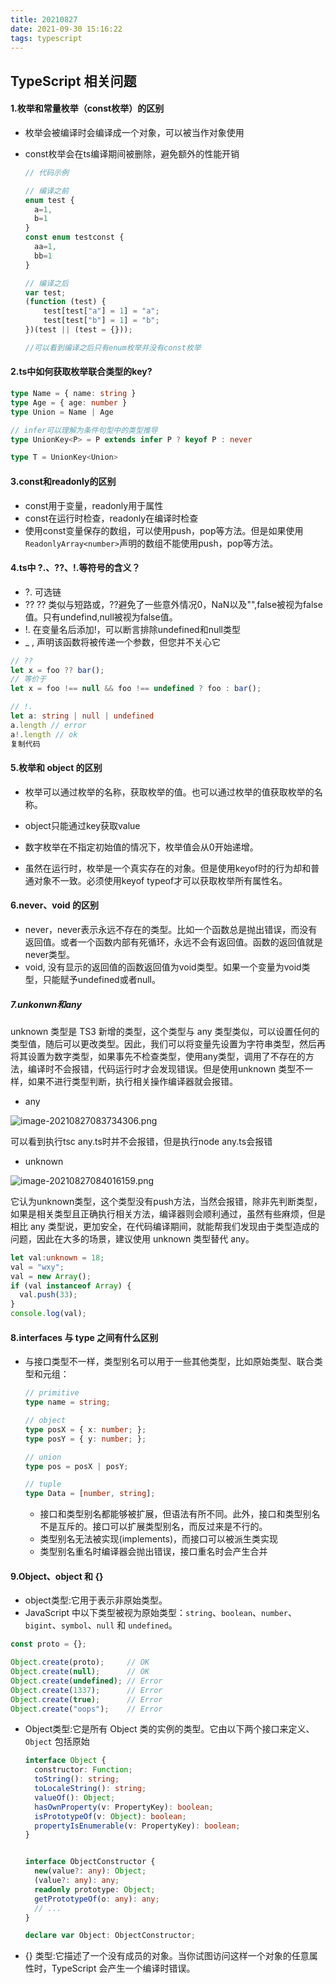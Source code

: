 ```yaml
---
title: 20210827
date: 2021-09-30 15:16:22
tags: typescript
---
```


## TypeScript 相关问题


####  1.枚举和常量枚举（const枚举）的区别

   - 枚举会被编译时会编译成一个对象，可以被当作对象使用

   - const枚举会在ts编译期间被删除，避免额外的性能开销

     ```typescript
     // 代码示例
     
     // 编译之前
     enum test {
       a=1,
       b=1
     }
     const enum testconst {
       aa=1,
       bb=1
     }
     
     // 编译之后
     var test;
     (function (test) {
         test[test["a"] = 1] = "a";
         test[test["b"] = 1] = "b";
     })(test || (test = {}));
     
     //可以看到编译之后只有enum枚举并没有const枚举
     ```

     

 ####  2.ts中如何获取枚举联合类型的key?

   ```typescript
   type Name = { name: string }
   type Age = { age: number }
   type Union = Name | Age
   
   // infer可以理解为条件句型中的类型推导
   type UnionKey<P> = P extends infer P ? keyof P : never
   
   type T = UnionKey<Union>
   ```

 #### 3.const和readonly的区别

   - const用于变量，readonly用于属性
   - const在运行时检查，readonly在编译时检查
   - 使用const变量保存的数组，可以使用push，pop等方法。但是如果使用`ReadonlyArray<number>`声明的数组不能使用push，pop等方法。

 #### 4.ts中 ?.、??、!.等符号的含义？

   - ?. 可选链
   - ?? ?? 类似与短路或，??避免了一些意外情况0，NaN以及"",false被视为false值。只有undefind,null被视为false值。
   - !. 在变量名后添加!，可以断言排除undefined和null类型
   - _ , 声明该函数将被传递一个参数，但您并不关心它

   ```typescript
   // ??
   let x = foo ?? bar();
   // 等价于
   let x = foo !== null && foo !== undefined ? foo : bar();
   
   // !.
   let a: string | null | undefined
   a.length // error
   a!.length // ok
   复制代码
   ```

 #### 5.枚举和 object 的区别

   - 枚举可以通过枚举的名称，获取枚举的值。也可以通过枚举的值获取枚举的名称。

   - object只能通过key获取value

   - 数字枚举在不指定初始值的情况下，枚举值会从0开始递增。

   - 虽然在运行时，枚举是一个真实存在的对象。但是使用keyof时的行为却和普通对象不一致。必须使用keyof typeof才可以获取枚举所有属性名。

 #### 6.never、void 的区别

   - never，never表示永远不存在的类型。比如一个函数总是抛出错误，而没有返回值。或者一个函数内部有死循环，永远不会有返回值。函数的返回值就是never类型。
   - void, 没有显示的返回值的函数返回值为void类型。如果一个变量为void类型，只能赋予undefined或者null。

 ##### 7.unkonwn和any

   unknown 类型是 TS3 新增的类型，这个类型与 any 类型类似，可以设置任何的类型值，随后可以更改类型。因此，我们可以将变量先设置为字符串类型，然后再将其设置为数字类型，如果事先不检查类型，使用any类型，调用了不存在的方法，编译时不会报错，代码运行时才会发现错误。但是使用unknown 类型不一样，如果不进行类型判断，执行相关操作编译器就会报错。

   - any

![image-20210827083734306.png](https://i.loli.net/2021/09/30/VAJSosYGg2r5tFO.png)

可以看到执行tsc any.ts时并不会报错，但是执行node any.ts会报错

- unknown

  

![image-20210827084016159.png](https://i.loli.net/2021/09/30/fEX4hjSusWRk5DJ.png)

它认为unknown类型，这个类型没有push方法，当然会报错，除非先判断类型，如果是相关类型且正确执行相关方法，编译器则会顺利通过，虽然有些麻烦，但是相比 any 类型说，更加安全，在代码编译期间，就能帮我们发现由于类型造成的问题，因此在大多的场景，建议使用 unknown 类型替代 any。

```typescript
let val:unknown = 18;
val = "wxy";
val = new Array();
if (val instanceof Array) {
  val.push(33);
}
console.log(val);
```

 #### 8.interfaces 与 type 之间有什么区别

- 与接口类型不一样，类型别名可以用于一些其他类型，比如原始类型、联合类型和元组：

  ```typescript
  // primitive
  type name = string;
  
  // object
  type posX = { x: number; };
  type posY = { y: number; };
  
  // union
  type pos = posX | posY;
  
  // tuple
  type Data = [number, string];
  ```

  - 接口和类型别名都能够被扩展，但语法有所不同。此外，接口和类型别名不是互斥的。接口可以扩展类型别名，而反过来是不行的。
  - 类型别名无法被实现(implements)，而接口可以被派生类实现
  - 类型别名重名时编译器会抛出错误，接口重名时会产生合并

 #### 9.Object、object 和 {}

   - object类型:它用于表示非原始类型。
   - JavaScript 中以下类型被视为原始类型：`string`、`boolean`、`number`、`bigint`、`symbol`、`null` 和 `undefined`。

```typescript
const proto = {};

Object.create(proto);     // OK
Object.create(null);      // OK
Object.create(undefined); // Error
Object.create(1337);      // Error
Object.create(true);      // Error
Object.create("oops");    // Error
```

- Object类型:它是所有 Object 类的实例的类型。它由以下两个接口来定义、`Object` 包括原始

  ```typescript
  interface Object {
    constructor: Function;
    toString(): string;
    toLocaleString(): string;
    valueOf(): Object;
    hasOwnProperty(v: PropertyKey): boolean;
    isPrototypeOf(v: Object): boolean;
    propertyIsEnumerable(v: PropertyKey): boolean;
  }
  
  
  interface ObjectConstructor {
    new(value?: any): Object;
    (value?: any): any;
    readonly prototype: Object;
    getPrototypeOf(o: any): any;
  	// ...
  }
  
  declare var Object: ObjectConstructor;
  ```

- {} 类型:它描述了一个没有成员的对象。当你试图访问这样一个对象的任意属性时，TypeScript 会产生一个编译时错误。